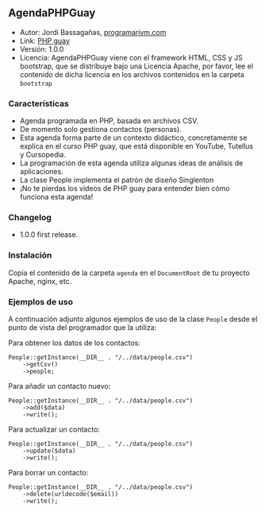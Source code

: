 ## AgendaPHPGuay* Autor: Jordi Bassagañas, [programarivm.com](http://programarivm.com)
* Link: [PHP guay](https://www.youtube.com/watch?v=eYoDqz29qSA)
* Versión: 1.0.0* Licencia: AgendaPHPGuay viene con el framework HTML, CSS y JS bootstrap, que se distribuye bajo una Licencia Apache, por favor, lee el contenido de dicha licencia en los archivos contenidos en la carpeta `bootstrap`### Características- Agenda programada en PHP, basada en archivos CSV.- De momento solo gestiona contactos (personas).- Esta agenda forma parte de un contexto didáctico, concretamente se explica en el curso PHP guay, que está disponible en YouTube, Tutellus y Cursopedia.- La programación de esta agenda utiliza algunas ideas de análisis de aplicaciones.- La clase People implementa el patrón de diseño Singlenton- ¡No te pierdas los videos de PHP guay para entender bien cómo funciona esta agenda!### Changelog* 1.0.0 first release.### InstalaciónCopia el contenido de la carpeta `agenda` en el `DocumentRoot` de tu proyecto Apache, nginx, etc.### Ejemplos de uso
A continuación adjunto algunos ejemplos de uso de la clase `People` desde el punto de vista del programador que la utiliza:
Para obtener los datos de los contactos:	People::getInstance(__DIR__ . "/../data/people.csv")		->getCsv()		->people;Para añadir un contacto nuevo:	People::getInstance(__DIR__ . "/../data/people.csv")		->add($data)        ->write();		Para actualizar un contacto:	People::getInstance(__DIR__ . "/../data/people.csv")		->update($data)		->write();		Para borrar un contacto:	People::getInstance(__DIR__ . "/../data/people.csv")		->delete(urldecode($email))		->write();